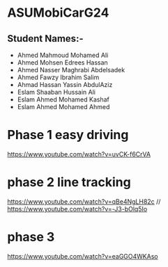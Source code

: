 # ASUMobiCarG24



## Student Names:-

- Ahmed Mahmoud Mohamed Ali
- Ahmed Mohsen Edrees Hassan
- Ahmed Nasser Maghrabi Abdelsadek
- Ahmed Fawzy Ibrahim Salim
- Ahmad Hassan Yassin AbdulAziz
- Eslam Shaaban Hussain Ali
- Eslam Ahmed Mohamed Kashaf
- Eslam Ahmed Mohamed Ahmed




# Phase 1 easy driving 
https://www.youtube.com/watch?v=uvCK-f6CrVA 
# phase 2 line tracking
https://www.youtube.com/watch?v=qBe4NgLH82c //
https://www.youtube.com/watch?v=-J3-bOlq5Io
# phase 3 
https://www.youtube.com/watch?v=eaGGO4WKAso
